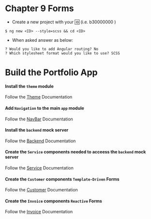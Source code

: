 # Chapter 9 Forms

* Create a new project with your :id: (i.e. b30000000 )

 ``` 
 $ ng new <ID> --style=scss && cd <ID>
 ```

* When asked answer as below:

```
? Would you like to add Angular routing? No
? Which stylesheet format would you like to use? SCSS
```


# Build the Portfolio App

#### Install the `theme` module

Follow the [Theme](docs/theme.md) Documentation

#### Add `Navigation` to the main `app` module

Follow the [NavBar](docs/navbar.md) Documentation

#### Install the `backend` mock server

Follow the [Backend](docs/backend.md) Documentation

#### Create the `Service` components needed to acceess the  `backend` mock server

Follow the [Service](docs/services.md) Documentation

#### Create the `Customer` components `Template-Driven` Forms

Follow the [Customer](docs/customers.md) Documentation

#### Create the `Invoice` components `Reactive` Forms

Follow the [Invoice](docs/invoices.md) Documentation
